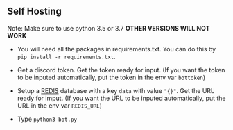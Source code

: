 ## Self Hosting

Note: Make sure to use python 3.5 or 3.7 **OTHER VERSIONS WILL NOT WORK**

* You will need all the packages in requirements.txt. You can do this by ```pip install -r requirements.txt```.

* Get a discord token. Get the token ready for input. (If you want the token to be inputed automatically, put the token in the env var ```bottoken```)

* Setup a [REDIS](https://redislabs.com/) database with a key ```data``` with value ```"{}"```. Get the URL ready for imput. (If you want the URL to be inputed automatically, put the URL in the env var ```REDIS_URL```)

* Type ```python3 bot.py```
